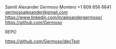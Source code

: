 Samill Alexander Germoso Montero
+1 809 856 6641
germosoalexander@gmail.com
https://www.linkedin.com/in/alexandergermoso/
https://github.com/Germoso

REPO

https://github.com/Germoso/devTest
